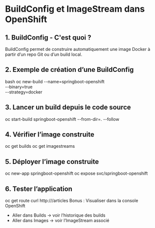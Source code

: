 # BuildConfig et ImageStream dans OpenShift

## 1. BuildConfig - C'est quoi ?
BuildConfig permet de construire automatiquement une image Docker à partir d’un repo Git ou d’un build local.

## 2. Exemple de création d’une BuildConfig
bash oc new-build --name=springboot-openshift \
--binary=true \
--strategy=docker
## 3. Lancer un build depuis le code source
oc start-build springboot-openshift --from-dir=. --follow
## 4. Vérifier l’image construite
oc get builds
oc get imagestreams
## 5. Déployer l’image construite
oc new-app springboot-openshift
oc expose svc/springboot-openshift
## 6. Tester l’application
oc get route
curl http://<route>/articles
Bonus : Visualiser dans la console OpenShift
* Aller dans Builds -> voir l’historique des builds
* Aller dans Images -> voir l’ImageStream associé